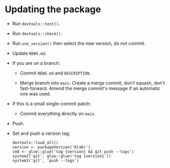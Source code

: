 # Updating the package

-   Run `devtools::test()`.

-   Run `devtools::check()`.

-   Run `use_version()` then select the new version, do not commit.

-   Update `NEWS.md`.

-   If you are on a branch:

    -  Commit `NEWS.md` and `DESCRIPTION`.

    -  Merge branch into `main`. Create a merge commit, don't squash, don't fast-forward. Amend the merge commit's message if an automatic one was used.
    
-   If this is a small single-commit patch:

    - Commit everything directly on `main`.

-   Push.

-   Set and push a version tag:

        devtools::load_all()
        version <- packageVersion('blabr')
        cmd <- glue::glue('tag {version} && git push --tags')
        system2('git', glue::glue('tag {version}'))
        system2('git', 'push --tags')
